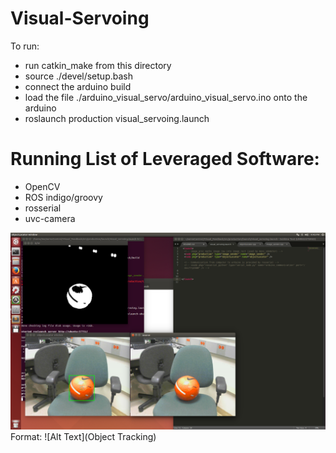 Visual-Servoing
=============

To run:
* run catkin_make from this directory
* source ./devel/setup.bash
* connect the arduino build
* load the file ./arduino_visual_servo/arduino_visual_servo.ino onto the arduino
* roslaunch production visual_servoing.launch


Running List of Leveraged Software:
==================================
* OpenCV
* ROS indigo/groovy
* rosserial
* uvc-camera

![Object Tracking](./object_tracking.png)
Format: ![Alt Text](Object Tracking)